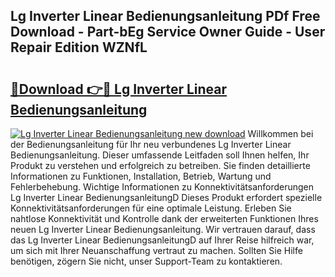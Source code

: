 ## Lg Inverter Linear Bedienungsanleitung PDf Free Download - Part-bEg Service Owner Guide - User Repair Edition WZNfL

# <h2><a href="http://df662uy.blite.top/?on=Lg+Inverter+Linear+Bedienungsanleitung">🔗Download 👉🔴 Lg Inverter Linear Bedienungsanleitung</a></h2>

[![Lg Inverter Linear Bedienungsanleitung new download](https://i.imgur.com/lujVjoI.png)](http://df662uy.blite.top/?on=Lg+Inverter+Linear+Bedienungsanleitung)
Willkommen bei der Bedienungsanleitung für Ihr neu verbundenes Lg Inverter Linear Bedienungsanleitung. Dieser umfassende Leitfaden soll Ihnen helfen, Ihr Produkt zu verstehen und erfolgreich zu betreiben. Sie finden detaillierte Informationen zu Funktionen, Installation, Betrieb, Wartung und Fehlerbehebung. Wichtige Informationen zu Konnektivitätsanforderungen Lg Inverter Linear BedienungsanleitungD Dieses Produkt erfordert spezielle Konnektivitätsanforderungen für eine optimale Leistung. Erleben Sie nahtlose Konnektivität und Kontrolle dank der erweiterten Funktionen Ihres neuen Lg Inverter Linear Bedienungsanleitung. Wir vertrauen darauf, dass das Lg Inverter Linear BedienungsanleitungD auf Ihrer Reise hilfreich war, um sich mit Ihrer Neuanschaffung vertraut zu machen. Sollten Sie Hilfe benötigen, zögern Sie nicht, unser Support-Team zu kontaktieren.
